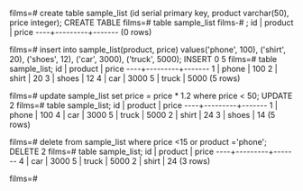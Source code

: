 films=# create table sample_list (id serial primary key, product varchar(50), price integer);
CREATE TABLE
films=# table sample_list
films-# ;
 id | product | price
----+---------+-------
(0 rows)


films=# insert into sample_list(product, price) values('phone', 100), ('shirt', 20), ('shoes', 12), ('car', 3000), ('truck', 5000);
INSERT 0 5
films=# table sample_list;
 id | product | price
----+---------+-------
  1 | phone   |   100
  2 | shirt   |    20
  3 | shoes   |    12
  4 | car     |  3000
  5 | truck   |  5000
(5 rows)


films=# update sample_list set price = price * 1.2 where price < 50;
UPDATE 2
films=# table sample_list;
 id | product | price
----+---------+-------
  1 | phone   |   100
  4 | car     |  3000
  5 | truck   |  5000
  2 | shirt   |    24
  3 | shoes   |    14
(5 rows)


films=# delete from sample_list where price <15 or product ='phone';
DELETE 2
films=# table sample_list;
 id | product | price
----+---------+-------
  4 | car     |  3000
  5 | truck   |  5000
  2 | shirt   |    24
(3 rows)


films=#